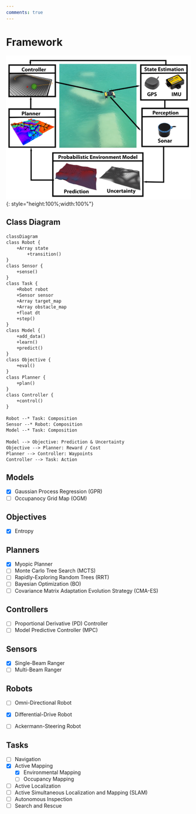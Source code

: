 ```yaml
---
comments: true
---
```


# Framework

![framework](./assets/images/framework/framework.png){: style="height:100%;width:100%"}

## Class Diagram

``` mermaid
classDiagram
class Robot {
    +Array state
        +transition()
}
class Sensor {
    +sense()
}
class Task {
    +Robot robot
    +Sensor sensor
    +Array target_map
    +Array obstacle_map
    +float dt
    +step()
}
class Model {
    +add_data()
    +learn()
    +predict()
}
class Objective {
    +eval()
}
class Planner {
    +plan()
}
class Controller {
    +control()
}

Robot --* Task: Composition
Sensor --* Robot: Composition
Model --* Task: Composition

Model --> Objective: Prediction & Uncertainty
Objective --> Planner: Reward / Cost
Planner --> Controller: Waypoints
Controller --> Task: Action
```

## Models

- [x] Gaussian Process Regression (GPR)
- [ ] Occupanocy Grid Map (OGM)

## Objectives

- [x] Entropy

## Planners

- [x] Myopic Planner
- [ ] Monte Carlo Tree Search (MCTS)
- [ ] Rapidly-Exploring Random Trees (RRT)
- [ ] Bayesian Optimization (BO)
- [ ] Covariance Matrix Adaptation Evolution Strategy (CMA-ES)

## Controllers

- [ ] Proportional Derivative (PD) Controller
- [ ] Model Predictive Controller (MPC)

## Sensors

- [x] Single-Beam Ranger
- [ ] Multi-Beam Ranger

## Robots

- [ ] Omni-Directional Robot
- [x] Differential-Drive Robot
- [ ] Ackermann-Steering Robot


## Tasks

- [ ] Navigation
- [x] Active Mapping
    - [x] Environmental Mapping
    - [ ] Occupancy Mapping
- [ ] Active Localization
- [ ] Active Simultaneous Localization and Mapping (SLAM)
- [ ] Autonomous Inspection
- [ ] Search and Rescue
